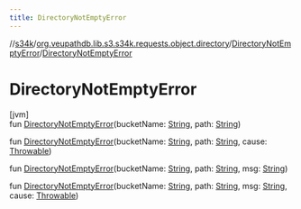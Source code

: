 ```yaml
---
title: DirectoryNotEmptyError
---
```

//[s34k](../../../index.html)/[org.veupathdb.lib.s3.s34k.requests.object.directory](../index.html)/[DirectoryNotEmptyError](index.html)/[DirectoryNotEmptyError](-directory-not-empty-error.html)



# DirectoryNotEmptyError



[jvm]\
fun [DirectoryNotEmptyError](-directory-not-empty-error.html)(bucketName: [String](https://kotlinlang.org/api/latest/jvm/stdlib/kotlin/-string/index.html), path: [String](https://kotlinlang.org/api/latest/jvm/stdlib/kotlin/-string/index.html))

fun [DirectoryNotEmptyError](-directory-not-empty-error.html)(bucketName: [String](https://kotlinlang.org/api/latest/jvm/stdlib/kotlin/-string/index.html), path: [String](https://kotlinlang.org/api/latest/jvm/stdlib/kotlin/-string/index.html), cause: [Throwable](https://kotlinlang.org/api/latest/jvm/stdlib/kotlin/-throwable/index.html))

fun [DirectoryNotEmptyError](-directory-not-empty-error.html)(bucketName: [String](https://kotlinlang.org/api/latest/jvm/stdlib/kotlin/-string/index.html), path: [String](https://kotlinlang.org/api/latest/jvm/stdlib/kotlin/-string/index.html), msg: [String](https://kotlinlang.org/api/latest/jvm/stdlib/kotlin/-string/index.html))

fun [DirectoryNotEmptyError](-directory-not-empty-error.html)(bucketName: [String](https://kotlinlang.org/api/latest/jvm/stdlib/kotlin/-string/index.html), path: [String](https://kotlinlang.org/api/latest/jvm/stdlib/kotlin/-string/index.html), msg: [String](https://kotlinlang.org/api/latest/jvm/stdlib/kotlin/-string/index.html), cause: [Throwable](https://kotlinlang.org/api/latest/jvm/stdlib/kotlin/-throwable/index.html))




